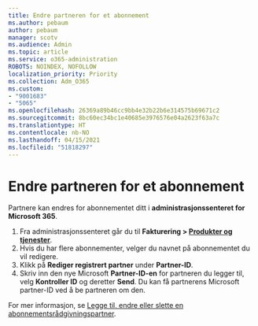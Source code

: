 ```yaml
---
title: Endre partneren for et abonnement
ms.author: pebaum
author: pebaum
manager: scotv
ms.audience: Admin
ms.topic: article
ms.service: o365-administration
ROBOTS: NOINDEX, NOFOLLOW
localization_priority: Priority
ms.collection: Adm_O365
ms.custom:
- "9001683"
- "5065"
ms.openlocfilehash: 26369a89b46cc9bb4e32b22b6e314575b69671c2
ms.sourcegitcommit: 8bc60ec34bc1e40685e3976576e04a2623f63a7c
ms.translationtype: HT
ms.contentlocale: nb-NO
ms.lasthandoff: 04/15/2021
ms.locfileid: "51818297"
---
```

# <a name="change-the-partner-for-a-subscription"></a>Endre partneren for et abonnement

Partnere kan endres for abonnementet ditt i **administrasjonssenteret for Microsoft 365**.

1. Fra administrasjonssenteret går du til **Fakturering > [Produkter og tjenester](https://go.microsoft.com/fwlink/p/?linkid=842054)**. 
2. Hvis du har flere abonnementer, velger du navnet på abonnementet du vil redigere. 
3. Klikk på **Rediger registrert partner** under **Partner-ID**.
4. Skriv inn den nye Microsoft **Partner-ID-en** for partneren du legger til, velg **Kontroller ID** og deretter **Send**. Du kan få partnerens Microsoft partner-ID ved å be partneren om den.

For mer informasjon, se [Legge til, endre eller slette en abonnementsrådgivningspartner](https://docs.microsoft.com/microsoft-365/admin/misc/add-partner). 
